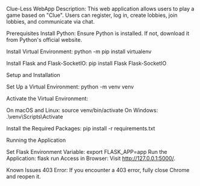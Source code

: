 

Clue-Less WebApp
Description:
This web application allows users to play a game based on "Clue". Users can register, log in, create lobbies, join lobbies, and communicate via chat.

Prerequisites
Install Python:
Ensure Python is installed. If not, download it from Python's official website.

Install Virtual Environment:
python -m pip install virtualenv

Install Flask and Flask-SocketIO:
pip install Flask Flask-SocketIO

Setup and Installation

Set Up a Virtual Environment:
python -m venv venv

Activate the Virtual Environment:

On macOS and Linux:
source venv/bin/activate
On Windows:
.\venv\Scripts\Activate

Install the Required Packages:
pip install -r requirements.txt

Running the Application

Set Flask Environment Variable:
export FLASK_APP=app
Run the Application:
flask run
Access in Browser:
Visit http://127.0.0.1:5000/.

Known Issues
403 Error: If you encounter a 403 error, fully close Chrome and reopen it.
